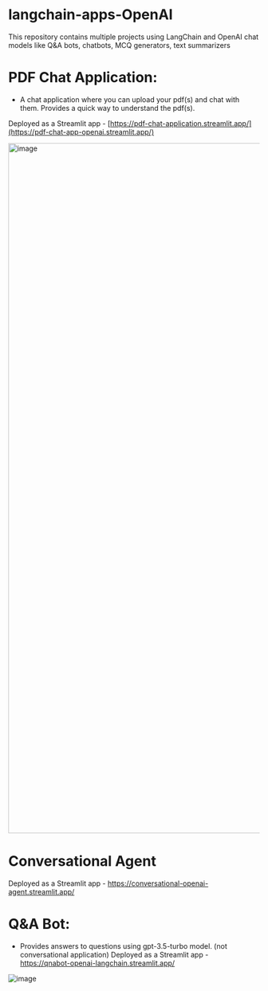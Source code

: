 # langchain-apps-OpenAI
This repository contains multiple projects using LangChain and OpenAI chat models like Q&A bots, chatbots, MCQ generators, text summarizers

# PDF Chat Application:
- A chat application where you can upload your pdf(s) and chat with them. Provides a quick way to understand the pdf(s).

Deployed as a Streamlit app - [https://pdf-chat-application.streamlit.app/](https://pdf-chat-app-openai.streamlit.app/)

<img width="1385" alt="image" src="https://github.com/RohitMacherla3/langchain-apps-OpenAI/assets/89356811/13088314-84d3-4c69-bdf1-64445a1fe334">


# Conversational Agent

Deployed as a Streamlit app - https://conversational-openai-agent.streamlit.app/

# Q&A Bot:
- Provides answers to questions using gpt-3.5-turbo model. (not conversational application)
Deployed as a Streamlit app - https://qnabot-openai-langchain.streamlit.app/

![image](https://github.com/RohitMacherla3/langchain-apps-OpenAI/assets/89356811/cf27a986-576d-40c3-966c-4a8aa387706b)

